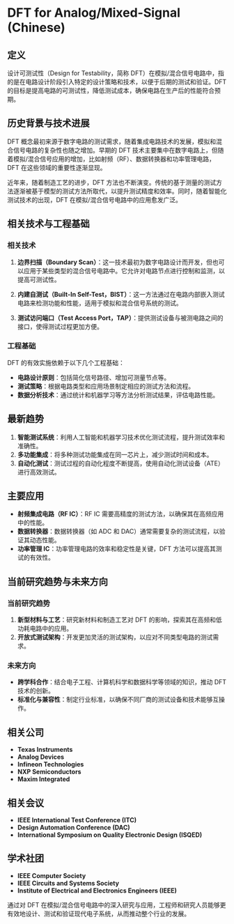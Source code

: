 # DFT for Analog/Mixed-Signal (Chinese)

## 定义

设计可测试性（Design for Testability，简称 DFT）在模拟/混合信号电路中，指的是在电路设计阶段引入特定的设计策略和技术，以便于后期的测试和验证。DFT 的目标是提高电路的可测试性，降低测试成本，确保电路在生产后的性能符合预期。

## 历史背景与技术进展

DFT 概念最初来源于数字电路的测试需求，随着集成电路技术的发展，模拟和混合信号电路的复杂性也随之增加。早期的 DFT 技术主要集中在数字电路上，但随着模拟/混合信号应用的增加，比如射频（RF）、数据转换器和功率管理电路，DFT 在这些领域的重要性逐渐显现。

近年来，随着制造工艺的进步，DFT 方法也不断演变。传统的基于测量的测试方法逐渐被基于模型的测试方法所取代，以提升测试精度和效率。同时，随着智能化测试技术的出现，DFT 在模拟/混合信号电路中的应用愈发广泛。

## 相关技术与工程基础

### 相关技术

1. **边界扫描（Boundary Scan）**：这一技术最初为数字电路设计而开发，但也可以应用于某些类型的混合信号电路中。它允许对电路节点进行控制和监测，以提高可测试性。

2. **内建自测试（Built-In Self-Test，BIST）**：这一方法通过在电路内部嵌入测试电路来检测功能和性能，适用于模拟和混合信号系统的测试。

3. **测试访问端口（Test Access Port，TAP）**：提供测试设备与被测电路之间的接口，使得测试过程更加方便。

### 工程基础

DFT 的有效实施依赖于以下几个工程基础：

- **电路设计原则**：包括简化信号路径、增加可测量节点等。
- **测试策略**：根据电路类型和应用场景制定相应的测试方法和流程。
- **数据分析技术**：通过统计和机器学习等方法分析测试结果，评估电路性能。

## 最新趋势

1. **智能测试系统**：利用人工智能和机器学习技术优化测试流程，提升测试效率和准确性。
2. **多功能集成**：将多种测试功能集成在同一芯片上，减少测试时间和成本。
3. **自动化测试**：测试过程的自动化程度不断提高，使用自动化测试设备（ATE）进行高效测试。

## 主要应用

- **射频集成电路（RF IC）**：RF IC 需要高精度的测试方法，以确保其在高频应用中的性能。
- **数据转换器**：数据转换器（如 ADC 和 DAC）通常需要复杂的测试流程，以验证其动态性能。
- **功率管理 IC**：功率管理电路的效率和稳定性是关键，DFT 方法可以提高其测试的有效性。

## 当前研究趋势与未来方向

### 当前研究趋势

1. **新型材料与工艺**：研究新材料和制造工艺对 DFT 的影响，探索其在高频和低功耗电路中的应用。
2. **开放式测试架构**：开发更加灵活的测试架构，以应对不同类型电路的测试需求。

### 未来方向

- **跨学科合作**：结合电子工程、计算机科学和数据科学等领域的知识，推动 DFT 技术的创新。
- **标准化与兼容性**：制定行业标准，以确保不同厂商的测试设备和技术能够互操作。

## 相关公司

- **Texas Instruments**
- **Analog Devices**
- **Infineon Technologies**
- **NXP Semiconductors**
- **Maxim Integrated**

## 相关会议

- **IEEE International Test Conference (ITC)**
- **Design Automation Conference (DAC)**
- **International Symposium on Quality Electronic Design (ISQED)**

## 学术社团

- **IEEE Computer Society**
- **IEEE Circuits and Systems Society**
- **Institute of Electrical and Electronics Engineers (IEEE)**

通过对 DFT 在模拟/混合信号电路中的深入研究与应用，工程师和研究人员能够更有效地设计、测试和验证现代电子系统，从而推动整个行业的发展。